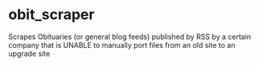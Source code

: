 # obit_scraper
Scrapes Obituaries (or general blog feeds) published by RSS by a certain company that is UNABLE to manually port files from an old site to an upgrade site
